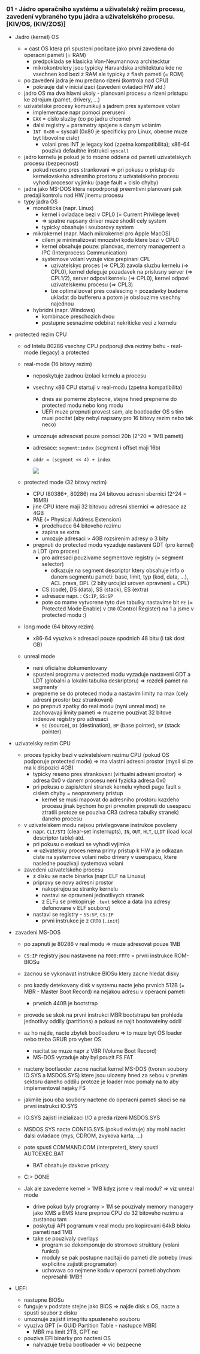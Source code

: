### 01 - Jádro operačního systému a uživatelský režim procesu, zavedení vybraného typu jádra a uživatelského procesu. [KIV/OS, (KIV/ZOS)]

- Jadro (kernel) OS
  - = cast OS ktera pri spusteni pocitace jako prvni zavedena do operacni pameti (= RAM)
    - predpoklada se klasicka Von-Neumannova architecktur
    - mikrokontrolery jsou typicky Harvardska architektura kde ne vsechnen kod bezi z RAM ale typicky z flash pameti (= ROM)
  - po zavedeni jadra je mu predano rizeni (kontrola nad CPU)
    - pokrauje dal v inicializaci (zavedeni ovladaci HW atd.)
  - jadro OS ma dva hlavni ukoly - planovani procesu a rizeni pristupu ke zdrojum (pamet, drivery, ...)
  - uzivatelske procesy komunikuji s jadrem pres systemove volani
    - implementace napr pomoci preruseni
    - `EAX` = cislo sluzby (co po jadru chceme)
    - dalsi registry = parametry spojene s danym volanim
    - `INT 0x80` = syscall (0x80 je specificky pro Linux, obecne muze byt libovolne cislo)
      - volani pres INT je legacy kod (zpetna kompatibilita); x86-64 pouziva defaultne instrukci `syscall`
  - jadro kernelu je pokud je to mozne oddena od pameti uzivatelskych procesu (bezpecnost)
    - pokud reseno pres strankovani => pri pokusu o pristup do kernelovskeho adresniho prostoru z uzivatelskeho procesu vyhodi procesor vyjimku (page fault + cislo chyby)
  - jadra jako MS-DOS ktera nepodrporuji preemtivni planovani pak predaji kontrolu nad HW jinemu procesu
  - typy jadra OS
    - monoliticka (napr. Linux)
      - kernel i ovladace bezi v CPL0 (= Current Privilege level)
      - => spatne napsany driver muze shodit cely system
      - typicky obsahuje i souborovy system
    - mikrokernel (napr. Mach mikrokernel pro Apple MacOS)
      - cilem je minimalizovat mnozstvi kodu ktere bezi v CPL0
      - kernel obsahuje pouze: planovac, memory management a IPC (Interprocess Communication)
      - systemove volani vyzuje vice prepinani CPL
        - uzivatelskyc proces (=> CPL3) zavola sluzbu kernelu (=> CPL0), kernel deleguje pozadavek na prislusny server (=> CPL1/2), server odpovi kernelu (=> CPL0), kernel odpovi uzivatelskemu procesu (=> CPL3)
        - lze optimalizovat pres coalescing = pozadavky budeme ukladat do buffereru a potom je obslouzime vsechny najednou
    - hybridni (napr. Windows)
      - kombinace preschozich dvou
      - postupne sesnazime odebirat nekriticke veci z kernelu

- protected rezim CPU
  - od Intelu 80286 vsechny CPU podporuji dva rezimy behu - real-mode (legacy) a protected
  - real-mode (16 bitovy rezim)
    - neposkytuje zadnou izolaci kernelu a procesu
    - vsechny x86 CPU startuji v real-modu (zpetna kompatibilita)
      - dnes asi pomerne zbytecne, stejne hned prepneme do protected modu nebo long modu
      - UEFI muze prepnuti provest sam, ale bootloader OS s tim musi pocitat (aby nebyl napsany pro 16 bitovy rezim nebo tak neco)
    - umoznuje adresovat pouze pomoci 20b (2^20 = 1MB pameti)
    - adresace: `segment:index` (segment i offset maji 16b)
    - `addr = (segment << 4) + index`

      <img src="img/01/01.png">

  - protected mode (32 bitovy rezim)
    - CPU (80386+, 80286) ma 24 bitovou adresni sbernici (2^24 = 16MB)
    - jine CPU ktere maji 32 bitovou adresni sbernici => adresace az 4GB
    - PAE (= Physical Address Extension)
      - predchudce 64 bitoveho rezimu
      - zapina se extra
      - umozuje adresaci > 4GB rozsirenim adresy o 3 bity
    - prepnuti do protected modu vyzaduje nastaveni GDT (pro kernel) a LDT (pro proces)
      - pro adresaci pouzivame segmentove registry (= segment selector)
        - odkazuje na segment descriptor ktery obsahuje info o danem segmentu pameti: base, limit, typ (kod, data, ...), ACL prava, DPL (2 bity urcujici uroven opravneni = CPL)
      - CS (code), DS (data), SS (stack), ES (extra)
      - adresace napr. : `CS:IP`, `SS:SP`
      - pote co mame vytvorene tyto dve tabulky nastavime bit `PE` (= Protected Mode Enable) v `CR0` (Control Register) na 1 a jsme v protected modu :)
  - long mode (64 bitovy rezim)
    - x86-64 vyuziva k adresaci pouze spodnich 48 bitu (i tak dost GB)
  - unreal mode
    - neni oficialne dokumentovany
    - spusteni programu v protected modu vyzaduje nastaveni GDT a LDT (globalni a lokalni tabulka deskriptoru) => rozdeli pamet na segmenty
    - prepneme se do proteced modu a nastavim limity na max (cely adresni prostor bez strankovani)
    - po prepnuti zpatky do real modu (nyni unreal mod) se zachovavaji limity pameti => muzeme pouzivat 32 bitove indexove registry pro adresaci
      - `SI` (source), `DI` (destination), `BP` (base pointer), `SP` (stack pointer)

- uzivatelsky rezim CPU
  - proces typicky bezi v uzivatelskem rezimu CPU (pokud OS podporuje protected mode) => ma vlastni adresni prostor (mysli si ze ma k dispozici 4GB)
    - typicky reseno pres strankovani (virtualni adresni prostor) => adresa 0x0 v danem procesu neni fyzicka adresa 0x0
    - pri pokusu o zapis/cteni stranek kernelu vyhodi page fault s cislem chyby = neopravneny pristup
      - kernel se musi mapovat do adresniho prostoru kazdeho procesu jinak bychom ho pri prvnotim prepnuti do usespacu ztratili protoze se pouziva CR3 (adresa tabulky stranek) daneho procesu
  - v uzivatelskem modu nejsou privilegovane instrukce povoleny
    - napr. `CLI/STI` (clear-set insterrupts), `IN`, `OUT`, `HLT`, `LLDT` (load local descriptor table) atd.
    - pri pokusu o exekuci se vyhodi vyjimka
    - => uzivatelsky proces nema primy pristup k HW a je odkazan ciste na systemove volani nebo drivery v userspacu, ktere nasledne pouzivaji systemova volani
  - zavedeni uzivatelskeho procesu
    - z disku se nacte binarka (napr ELF na Linuxu)
    - pripravy se novy adresni prostor
      - nakopirujou se stranky kernelu
      - nastavi se opravneni jednotlivych stranek
      - z ELFu se prekopiruje `.text` sekce a data (na adresy defonovane v ELF souboru)
    - nastavi se registry - `SS:SP`, `CS:IP`
      - prvni instrukce je z `CRT0` (`.init`)

- zavadeni MS-DOS
  - po zapnuti je 80286 v real modu => muze adresovat pouze 1MB
  - `CS:IP` registry jsou nastavene na `F000:FFF0` = prvni instrukce ROM-BIOSu
  - zacnou se vykonavat instrukce BIOSu ktery zacne hledat disky
  - pro kazdy detekovany disk v systemu nacte jeho prvnich 512B (= MBR - Master Boot Record) na nejakou adresu v operacni pameti
    - prvnich 440B je bootstrap
  - provede se skok na prvni instrukci MBR bootstrapu ten prohleda jednotlivy oddily (partitions) a pokusi se najit bootovatelny oddil
  - az ho najde, nacte zbytek bootloaderu => to muze byt OS loader nebo treba GRUB pro vyber OS
    - nacitat se muze napr z VBR (Volume Boot Record)
    - MS-DOS vyzaduje aby byl pouzit FS FAT
  - nacteny bootlaoder zacne nacitat kernel MS-DOS (tvoren soubory IO.SYS a MSDOS.SYS) ktere jsou ulozeny hned za sebou v prvnim sektoru daneho oddilu protoze je loader moc pomaly na to aby implementoval nejaky FS
  - jakmile jsou oba soubory nactene do operacni pameti skoci se na prvni instrukci IO.SYS
  - IO.SYS zajisti inizializaci I/O a preda rizeni MSDOS.SYS
  - MSDOS.SYS nacte CONFIG.SYS (pokud existuje) aby mohl nacist dalsi ovladace (mys, CDROM, zvykova karta, ...)
  - pote spusti COMMAND.COM (interpreter), ktery spusti AUTOEXEC.BAT
    - BAT obsahuje davkove prikazy
  - C:\> DONE
  
  - Jak ale zavedeme kernel > 1MB kdyz jsme v real modu? => viz unreal mode
    - drive pokud byly programy > 1M se pouzivaly memory managery jako XMS a EMS ktere prepnou CPU do 32 bitoveho rezimu a zustanou tam
    - poskytuji API pogramum v real modu pro kopirovani 64kB bloku pameti nad 1MB
    - take se pouzivaly overlays
      - program se dekomponuje do stromove struktury (volani funkci)
      - moduly se pak postupne nacitaji do pameti dle potreby (musi explicitne zajistit programator)
      - uchovava co nejmene kodu v operacni pameti abychom nepresahli 1MB!!

- UEFI
  - nastupne BIOSu
  - funguje v podstate stejne jako BIOS => najde disk s OS, nacte a spusti soubor z disku
  - umoznuje zajistit integritu spusteneho souboru
  - vyuziva GPT (= GUID Partition Table - nastupce MBR)
    - MBR ma limit 2TB, GPT ne
  - pouziva EFI binarky pro nacteni OS
    - nahrazuje treba bootloader => vic bezpecne
